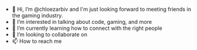 - 👋 Hi, I’m @chloezarbiv and I'm just looking forward to meeting friends in the gaming industry.
- 👀 I’m interested in talking about code, gaming, and more
- 🌱 I’m currently learning how to connect with the right people
- 💞️ I’m looking to collaborate on 
- 📫 How to reach me 

<!---
chloezarbiv/chloezarbiv is a ✨ special ✨ repository because its `README.md` (this file) appears on your GitHub profile.
You can click the Preview link to take a look at your changes.
--->
